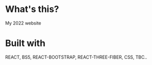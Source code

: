 # What's this?

My 2022 website

# Built with

REACT, BS5, REACT-BOOTSTRAP, REACT-THREE-FIBER, CSS, TBC..

